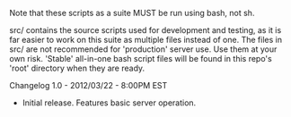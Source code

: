 Note that these scripts as a suite MUST be run using bash, not sh.

src/ contains the source scripts used for development and testing, as it is far easier to work on this suite as multiple files instead of one.
The files in src/ are not recommended for 'production' server use. Use them at your own risk.
'Stable' all-in-one bash script files will be found in this repo's 'root' directory when they are ready.

Changelog
1.0 - 2012/03/22 - 8:00PM EST
* Initial release. Features basic server operation.